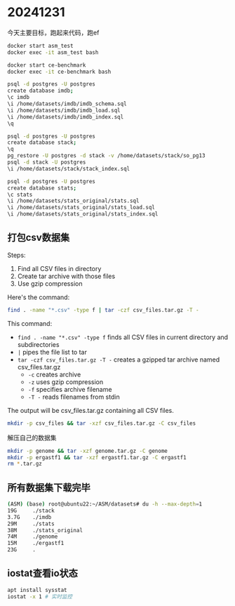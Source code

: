 # 20241231

今天主要目标，跑起来代码，跑ef

```bash
docker start asm_test
docker exec -it asm_test bash
```

```bash
docker start ce-benchmark
docker exec -it ce-benchmark bash
```

```bash
psql -d postgres -U postgres
create database imdb;
\c imdb
\i /home/datasets/imdb/imdb_schema.sql
\i /home/datasets/imdb/imdb_load.sql
\i /home/datasets/imdb/imdb_index.sql
\q
```

```bash
psql -d postgres -U postgres
create database stack;
\q
pg_restore -U postgres -d stack -v /home/datasets/stack/so_pg13
psql -d stack -U postgres
\i /home/datasets/stack/stack_index.sql
```

```bash
psql -d postgres -U postgres
create database stats;
\c stats
\i /home/datasets/stats_original/stats.sql
\i /home/datasets/stats_original/stats_load.sql
\i /home/datasets/stats_original/stats_index.sql
```

## 打包csv数据集

Steps:
1. Find all CSV files in directory 
2. Create tar archive with those files
3. Use gzip compression

Here's the command:

```bash
find . -name "*.csv" -type f | tar -czf csv_files.tar.gz -T -
```

This command:
- `find . -name "*.csv" -type f` finds all CSV files in current directory and subdirectories
- `|` pipes the file list to tar
- `tar -czf csv_files.tar.gz -T -` creates a gzipped tar archive named csv_files.tar.gz
  - `-c` creates archive
  - `-z` uses gzip compression  
  - `-f` specifies archive filename
  - `-T -` reads filenames from stdin

The output will be csv_files.tar.gz containing all CSV files.

```bash
mkdir -p csv_files && tar -xzf csv_files.tar.gz -C csv_files
```

解压自己的数据集

```bash
mkdir -p genome && tar -xzf genome.tar.gz -C genome
mkdir -p ergastf1 && tar -xzf ergastf1.tar.gz -C ergastf1
rm *.tar.gz
```

## 所有数据集下载完毕

```bash
(ASM) (base) root@ubuntu22:~/ASM/datasets# du -h --max-depth=1
19G     ./stack
3.7G    ./imdb
29M     ./stats
38M     ./stats_original
74M     ./genome
15M     ./ergastf1
23G     .
```

## iostat查看io状态

```bash
apt install sysstat
iostat -x 1 # 实时监控
```